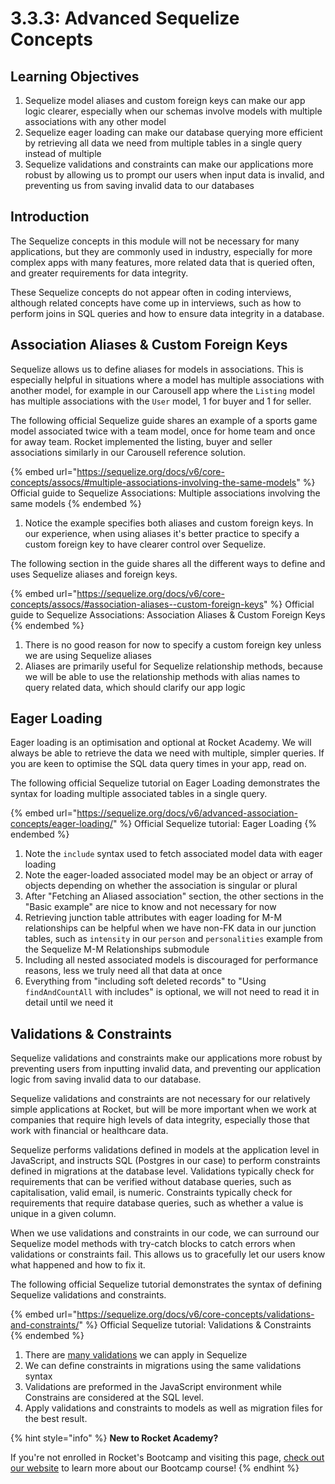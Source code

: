 # 3.3.3: Advanced Sequelize Concepts

## Learning Objectives

1. Sequelize model aliases and custom foreign keys can make our app logic clearer, especially when our schemas involve models with multiple associations with any other model
2. Sequelize eager loading can make our database querying more efficient by retrieving all data we need from multiple tables in a single query instead of multiple
3. Sequelize validations and constraints can make our applications more robust by allowing us to prompt our users when input data is invalid, and preventing us from saving invalid data to our databases

## Introduction

The Sequelize concepts in this module will not be necessary for many applications, but they are commonly used in industry, especially for more complex apps with many features, more related data that is queried often, and greater requirements for data integrity.

These Sequelize concepts do not appear often in coding interviews, although related concepts have come up in interviews, such as how to perform joins in SQL queries and how to ensure data integrity in a database.

## Association Aliases & Custom Foreign Keys

Sequelize allows us to define aliases for models in associations. This is especially helpful in situations where a model has multiple associations with another model, for example in our Carousell app where the `Listing` model has multiple associations with the `User` model, 1 for buyer and 1 for seller.

The following official Sequelize guide shares an example of a sports game model associated twice with a team model, once for home team and once for away team. Rocket implemented the listing, buyer and seller associations similarly in our Carousell reference solution.

{% embed url="https://sequelize.org/docs/v6/core-concepts/assocs/#multiple-associations-involving-the-same-models" %}
Official guide to Sequelize Associations: Multiple associations involving the same models
{% endembed %}

1. Notice the example specifies both aliases and custom foreign keys. In our experience, when using aliases it's better practice to specify a custom foreign key to have clearer control over Sequelize.

The following section in the guide shares all the different ways to define and uses Sequelize aliases and foreign keys.

{% embed url="https://sequelize.org/docs/v6/core-concepts/assocs/#association-aliases--custom-foreign-keys" %}
Official guide to Sequelize Associations: Association Aliases & Custom Foreign Keys
{% endembed %}

1. There is no good reason for now to specify a custom foreign key unless we are using Sequelize aliases
2. Aliases are primarily useful for Sequelize relationship methods, because we will be able to use the relationship methods with alias names to query related data, which should clarify our app logic

## Eager Loading

Eager loading is an optimisation and optional at Rocket Academy. We will always be able to retrieve the data we need with multiple, simpler queries. If you are keen to optimise the SQL data query times in your app, read on.

The following official Sequelize tutorial on Eager Loading demonstrates the syntax for loading multiple associated tables in a single query.

{% embed url="https://sequelize.org/docs/v6/advanced-association-concepts/eager-loading/" %}
Official Sequelize tutorial: Eager Loading
{% endembed %}

1. Note the `include` syntax used to fetch associated model data with eager loading
2. Note the eager-loaded associated model may be an object or array of objects depending on whether the association is singular or plural
3. After "Fetching an Aliased association" section, the other sections in the "Basic example" are nice to know and not necessary for now
4. Retrieving junction table attributes with eager loading for M-M relationships can be helpful when we have non-FK data in our junction tables, such as `intensity` in our `person` and `personalities` example from the Sequelize M-M Relationships submodule
5. Including all nested associated models is discouraged for performance reasons, less we truly need all that data at once
6. Everything from "including soft deleted records" to "Using `findAndCountAll` with includes" is optional, we will not need to read it in detail until we need it

## Validations & Constraints

Sequelize validations and constraints make our applications more robust by preventing users from inputting invalid data, and preventing our application logic from saving invalid data to our database.

Sequelize validations and constraints are not necessary for our relatively simple applications at Rocket, but will be more important when we work at companies that require high levels of data integrity, especially those that work with financial or healthcare data.

Sequelize performs validations defined in models at the application level in JavaScript, and instructs SQL (Postgres in our case) to perform constraints defined in migrations at the database level. Validations typically check for requirements that can be verified without database queries, such as capitalisation, valid email, is numeric. Constraints typically check for requirements that require database queries, such as whether a value is unique in a given column.

When we use validations and constraints in our code, we can surround our Sequelize model methods with try-catch blocks to catch errors when validations or constraints fail. This allows us to gracefully let our users know what happened and how to fix it.

The following official Sequelize tutorial demonstrates the syntax of defining Sequelize validations and constraints.

{% embed url="https://sequelize.org/docs/v6/core-concepts/validations-and-constraints/" %}
Official Sequelize tutorial: Validations & Constraints
{% endembed %}

1. There are [many validations](https://sequelize.org/docs/v6/core-concepts/validations-and-constraints/#per-attribute-validations) we can apply in Sequelize
2. We can define constraints in migrations using the same validations syntax
3. Validations are preformed in the JavaScript environment while Constrains are considered at the SQL level.&#x20;
4. Apply validations and constraints to models as well as migration files for the best result.

{% hint style="info" %}
**New to Rocket Academy?**

If you're not enrolled in Rocket's Bootcamp and visiting this page, [check out our website](https://www.rocketacademy.co/courses/bootcamp-course) to learn more about our Bootcamp course!
{% endhint %}
